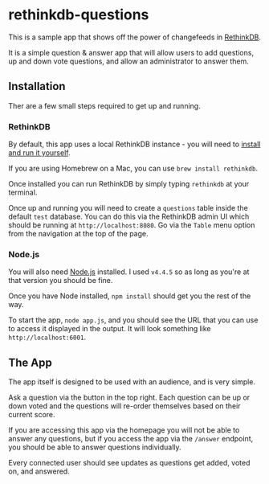 # rethinkdb-questions

This is a sample app that shows off the power of changefeeds in [RethinkDB](http://www.rethinkdb.com).

It is a simple question & answer app that will allow users to add questions, up and down vote questions, and allow an administrator to answer them.

## Installation
Ther are a few small steps required to get up and running.

### RethinkDB

By default, this app uses a local RethinkDB instance - you will need to [install and run it yourself](https://www.rethinkdb.com/docs/install/).

If you are using Homebrew on a Mac, you can use `brew install rethinkdb`.

Once installed you can run RethinkDB by simply typing `rethinkdb` at your terminal.

Once up and running you will need to create a `questions` table inside the default `test` database. You can do this via the RethinkDB admin UI which should be running at `http://localhost:8080`. Go via the `Table` menu option from the navigation at the top of the page.

### Node.js

You will also need [Node.js](http://www.nodejs.org) installed. I used `v4.4.5` so as long as you're at that version you should be fine.

Once you have Node installed, `npm install` should get you the rest of the way.

To start the app, `node app.js`, and you should see the URL that you can use to access it displayed in the output. It will look something like `http://localhost:6001`.

## The App

The app itself is designed to be used with an audience, and is very simple.

Ask a question via the button in the top right. Each question can be up or down voted and the questions will re-order themselves based on their current score.

If you are accessing this app via the homepage you will not be able to answer any questions, but if you access the app via the `/answer` endpoint, you should be able to answer questions individually.

Every connected user should see updates as questions get added, voted on, and answered.